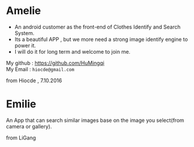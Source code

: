 # Amelie
* An android customer as the front-end of Clothes Identify and Search System.<br>
* Its a beautiful APP , but we more need a strong image identify engine to power it.<br>
* I will do it for long term and welcome to join me.<br>

My github : https://github.com/HuMingqi<br>
My Email  : `hiocde@gmail.com`<br>

from Hiocde , 7.10.2016

# Emilie
An App that can search similar images base on the image you select(from camera or gallery).

from LiGang
